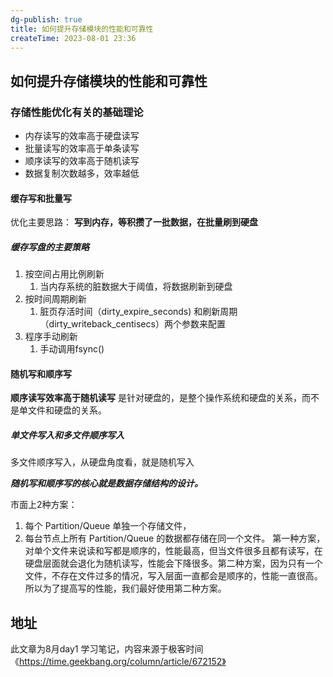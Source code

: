 ```yaml
---
dg-publish: true
title: 如何提升存储模块的性能和可靠性
createTime: 2023-08-01 23:36  
---
```

## 如何提升存储模块的性能和可靠性

### 存储性能优化有关的基础理论

- 内存读写的效率高于硬盘读写
- 批量读写的效率高于单条读写
- 顺序读写的效率高于随机读写
- 数据复制次数越多，效率越低

#### 缓存写和批量写

优化主要思路： **写到内存，等积攒了一批数据，在批量刷到硬盘**

##### 缓存写盘的主要策略

1. 按空间占用比例刷新
	1. 当内存系统的脏数据大于阈值，将数据刷新到硬盘
2. 按时间周期刷新
	1. 脏页存活时间（dirty_expire_seconds) 和刷新周期（dirty_writeback_centisecs）两个参数来配置
3. 程序手动刷新
	1. 手动调用fsync()

#### 随机写和顺序写

**顺序读写效率高于随机读写**
是针对硬盘的，是整个操作系统和硬盘的关系，而不是单文件和硬盘的关系。

##### 单文件写入和多文件顺序写入
多文件顺序写入，从硬盘角度看，就是随机写入

_**随机写和顺序写的核心就是数据存储结构的设计。**_


市面上2种方案：
1. 每个 Partition/Queue 单独一个存储文件，
2. 每台节点上所有 Partition/Queue 的数据都存储在同一个文件。
第一种方案，对单个文件来说读和写都是顺序的，性能最高，但当文件很多且都有读写，在硬盘层面就会退化为随机读写，性能会下降很多。第二种方案，因为只有一个文件，不存在文件过多的情况，写入层面一直都会是顺序的，性能一直很高。所以为了提高写的性能，我们最好使用第二种方案。

## 地址

此文章为8月day1 学习笔记，内容来源于极客时间《https://time.geekbang.org/column/article/672152》